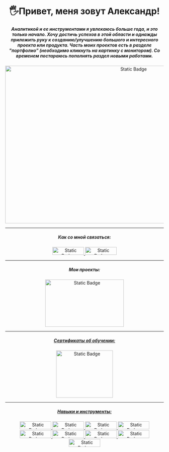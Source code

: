 <h1 align="center"> 🖐️Привет, меня зовут Александр!</h1>

<h5 align="center">Аналитикой и ее инструментами я увлекаюсь больше года, и это только начало. Хочу достичь успехов в этой области и однажды приложить руку к созданию/улучшению большого и интересного проекта или продукта. 
Часть моих проектов есть в разделе "портфолио" (необходимо кликнуть на картинку с монитором). Со временем постараюсь пополнять раздел новыми работами.</h5>


<p align="center" dir="auto">
<img alt="Static Badge" src="https://media.licdn.com/dms/image/D5612AQGHkRjMeJ-zPw/article-cover_image-shrink_720_1280/0/1653637102722?e=2147483647&v=beta&t=DOCj_ZLOV0UuFsd2PLHZtS4I4DDojsP41vSgaohLW50" width="800" height="500">
</p>



<hr>

<h5 align="center">Как со мной связаться:</h5>
<p align="center" dir="auto">
<a href="https://t.me/mynameis285" rel="nofollow"><img alt="Static Badge" src="https://img.shields.io/badge/telegram-python?style=plastic&logo=telegram&logoColor=white&color=blue&cacheSeconds=https%3A%2F%2Ft.me%2Fmynameis285" width="100" height="25"> </a> 
<a href="mailto:mynameis288@gmail.com"><img alt="Static Badge" src="https://img.shields.io/badge/gmail-python?style=plastic&logo=gmail&logoColor=white&color=red" width="100" height="25">
</a></p>
<hr>

</p>
<h5 align="center">Мои проекты:</h5>
<p align="center" dir="auto">
<a href="https://github.com/mynameis285/portfolio/tree/main" rel="nofollow"><img alt="Static Badge" src="https://i.gifer.com/origin/0a/0a84f078b6edb1ffed534f40c2ac0e34_w200.gif" width="250" height="150">
</p>
<hr>


</p>
<h5 align="center">Сертификаты об обучении:</h5>
<p align="center" dir="auto">
<a href="https://github.com/mynameis285/-certificates/tree/main" rel="nofollow"><img alt="Static Badge" src="https://media.tenor.com/PelZUUaLS-IAAAAC/graduation-day-congratulations.gif" width="180" height="150">
</p>
<hr>

<p align="center" dir="auto">
<h5 align="center">Навыки и инструменты:</h5>
<p align="center" dir="auto">
<img alt="Static Badge" src="https://img.shields.io/badge/PYTHON-%D1%81%D0%B5%D1%80%D1%82%D0%B8%D1%84%D0%B8%D0%BA%D0%B0%D1%82%D1%8B?style=plastic&logo=python&color=%23191970" width="100" height="25">   
<img alt="Static Badge" src="https://img.shields.io/badge/PANDAS-%D1%81%D0%B5%D1%80%D1%82%D0%B8%D1%84%D0%B8%D0%BA%D0%B0%D1%82%D1%8B?style=plastic&logo=pandas&color=%23000080" width="100" height="25">
<img alt="Static Badge" src="https://img.shields.io/badge/PLOTLY-%D1%81%D0%B5%D1%80%D1%82%D0%B8%D1%84%D0%B8%D0%BA%D0%B0%D1%82%D1%8B?style=plastic&logo=PLOTLY&color=%2300008B" width="100" height="25">
<img alt="Static Badge" src="https://img.shields.io/badge/NUMPY-%D1%81%D0%B5%D1%80%D1%82%D0%B8%D1%84%D0%B8%D0%BA%D0%B0%D1%82%D1%8B?style=plastic&logo=numpy&color=%230000CD" width="100" height="25">
<img alt="Static Badge" src="https://img.shields.io/badge/SCIPY-%D1%81%D0%B5%D1%80%D1%82%D0%B8%D1%84%D0%B8%D0%BA%D0%B0%D1%82%D1%8B?style=plastic&logo=Scipy&color=%230000FF" width="100" height="25">
<img alt="Static Badge" src="https://img.shields.io/badge/SEABORN-%D1%81%D0%B5%D1%80%D1%82%D0%B8%D1%84%D0%B8%D0%BA%D0%B0%D1%82%D1%8B?style=plastic&logo=seaborn&color=%234169E1" width="100" height="25">
<img alt="Static Badge" src="https://img.shields.io/badge/PostgreSQL-%D1%81%D0%B5%D1%80%D1%82%D0%B8%D1%84%D0%B8%D0%BA%D0%B0%D1%82%D1%8B?style=plastic&logo=postgresql&logoColor=%23F0E68C&color=v" width="100" height="25">
<img alt="Static Badge" src="https://img.shields.io/badge/TABLEAU-%D1%81%D0%B5%D1%80%D1%82%D0%B8%D1%84%D0%B8%D0%BA%D0%B0%D1%82%D1%8B?style=plastic&logo=tableau&logoColor=%23F0E68C&color=%2300FFFF" width="100" height="25">
<img alt="Static Badge" src="https://img.shields.io/badge/PowerBI-%D1%81%D0%B5%D1%80%D1%82%D0%B8%D1%84%D0%B8%D0%BA%D0%B0%D1%82%D1%8B?style=plastic&logo=powerbi&logoColor=%23F0E68C&color=%2366CDAA" width="100" height="25">








      

